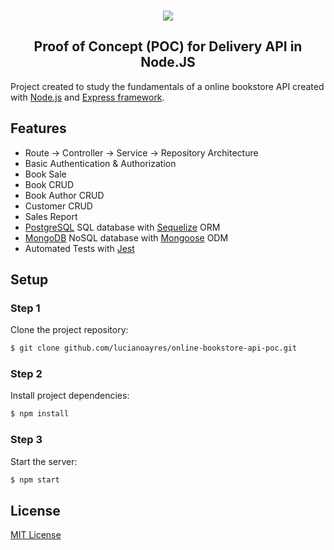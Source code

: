 <br />
<p align="center"><img src="https://user-images.githubusercontent.com/20209393/138801932-8c67180a-2772-4cfa-b38b-2eeb3c875b39.png" /></p>

<h2 align="center">Proof of Concept (POC) for Delivery API in Node.JS</h2>

Project created to study the fundamentals of a online bookstore API created with [Node.js](https://nodejs.org) and [Express framework](https://expressjs.com/).

## Features

- Route -> Controller -> Service -> Repository Architecture
- Basic Authentication & Authorization
- Book Sale
- Book CRUD
- Book Author CRUD
- Customer CRUD
- Sales Report
- [PostgreSQL](https://www.postgresql.org/) SQL database with [Sequelize](https://sequelize.org/) ORM
- [MongoDB](https://www.mongodb.com/) NoSQL database with [Mongoose](https://mongoosejs.com/) ODM
- Automated Tests with [Jest](https://jestjs.io/)

## Setup

### Step 1

Clone the project repository:

```sh
$ git clone github.com/lucianoayres/online-bookstore-api-poc.git
```

### Step 2

Install project dependencies:

```sh
$ npm install
```

### Step 3

Start the server:

```sh
$ npm start
```

## License

[MIT License](https://github.com/esqb/brcoin/blob/main/LICENSE)
